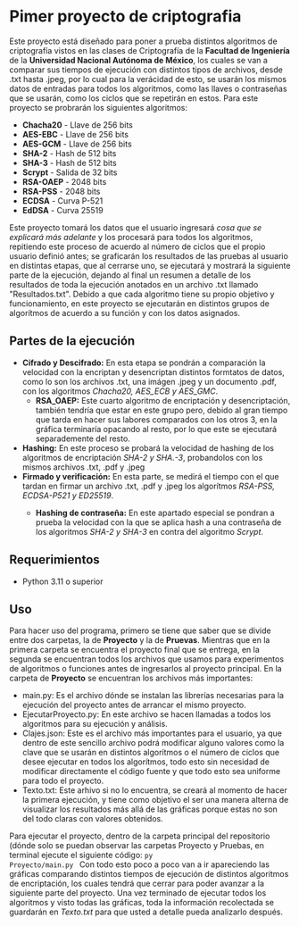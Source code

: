 # Pimer proyecto de criptografia

Este proyecto está diseñado para poner a prueba distintos algoritmos de criptografía vistos en las clases de Criptografía de la <b>Facultad de Ingeniería</b> de la <b>Universidad Nacional Autónoma de México</b>, los cuales se van a comparar sus tiempos de ejecución con distintos tipos de archivos, desde .txt hasta .jpeg, por lo cual para la verácidad de esto, se usarán los mismos datos de entradas para todos los algoritmos, como las llaves o contraseñas que se usarán, como los ciclos que se repetirán  en estos. Para este proyecto se probrarán los siguientes algoritmos:
<ul>
  <li><b>Chacha20</b> - Llave de 256 bits</li>
  <li><b>AES-EBC</b> - Llave de 256 bits</li>
  <li><b>AES-GCM</b> - Llave de 256 bits</li>
  <li><b>SHA-2</b> - Hash de 512 bits</li>
  <li><b>SHA-3</b> - Hash de 512 bits</li>
  <li><b>Scrypt</b> - Salida de 32 bits</li>
  <li><b>RSA-OAEP</b> - 2048 bits</li>
  <li><b>RSA-PSS</b> - 2048 bits</li>
  <li><b>ECDSA</b> - Curva P-521</li>
  <li><b>EdDSA</b> - Curva 25519</li>
</ul>

Este proyecto tomará los datos que el usuario ingresará <i>cosa que se explicará más adelante</i> y los procesará para todos los algoritmos, repitiendo este proceso de acuerdo al número de ciclos que el propio usuario definió antes; se graficarán los resultados de las pruebas al usuario en distintas etapas, que al cerrarse uno, se ejecutará y mostrará la siguiente parte de la ejecución, dejando al final un resumen a detalle de los resultados de toda la ejecución anotados en un archivo .txt llamado "Resultados.txt".
Debido a que cada algoritmo tiene su propio objetivo y funcionamiento, en este proyecto se ejecutarán en distintos grupos de algorítmos de acuerdo a su función y con los datos asignados.

## Partes de la ejecución
<ul>
  <li>
    <b>Cifrado y Descifrado:</b> En esta etapa se pondrán a comparación la velocidad con la encriptan y desencriptan distintos formtatos de datos, como lo son los archivos .txt, una imágen .jpeg y un documento .pdf, con los algoritmos <i>Chacha20, AES_ECB y AES_GMC</i>.
    <ul>
      <li><b>RSA_OAEP:</b> Este cuarto algoritmo de encriptación y desencriptación, también tendría que estar en este grupo pero, debido al gran tiempo que tarda en hacer sus labores comparados con los otros 3, en la gráfica terminaría opacando al resto, por lo que este se ejecutará separademente del resto.</li>
    </ul>
  </li>
  <li><b>Hashing:</b> En este proceso se probará la velocidad de hashing de los algoritmos de encriptación <i>SHA-2 y SHA.-3</i>, probandolos con los mismos archivos .txt, .pdf y .jpeg</li>
  <li><b>Firmado y verificación:</b> En esta parte, se medirá el tiempo con el que tardan en firmar un archivo .txt, .pdf y .jpeg los algorítmos <i>RSA-PSS, ECDSA-P521 y ED25519</i>.</li>
  <ul>
    <li><b>Hashing de contraseña:</b> En este apartado especial se pondran a prueba la velocidad con la que se aplica hash a una contraseña de los algoritmos <i>SHA-2 y SHA-3</i> en contra del algoritmo  <i>Scrypt</i>.</li>    
  </ul>
</ul>

## Requerimientos
<ul>
  <li>Python 3.11 o superior</li>
</ul>

## Uso
Para hacer uso del programa, primero se tiene que saber que se divide entre dos carpetas, la de <b>Proyecto</b> y la de <b>Pruevas</b>. Mientras que en la primera carpeta se encuentra el proyecto final que se entrega, en la segunda se encuentran todos los archivos que usamos para experimentos de algoritmos o funciones antes de ingresarlos al proyecto principal.
En la carpeta de <b>Proyecto</b> se encuentran los archivos más importantes:
<ul>
  <li>main.py: Es el archivo dónde se instalan las librerías necesarias para la ejecución del proyecto antes de arrancar el mismo proyecto.</li>
  <li>
    EjecutarProyecto.py: En este archivo se hacen llamadas a todos los algoritmos para su ejecución y análisis.
  </li>
  <li>
    Clajes.json: Este es el archivo más importantes para el usuario, ya que dentro de este sencillo archivo podrá modificar alguno valores como la clave que se usarán en distintos algorítmos o el número de ciclos que desee ejecutar en todos los algorítmos, todo esto sin necesidad de modificar directamente el código fuente y que todo esto sea uniforme para todo el proyecto.
  </li>
  <li>
    Texto.txt: Este arhivo si no lo encuentra, se creará al momento de hacer la primera ejecución, y tiene como objetivo el ser una manera alterna de visualizar los resultados más allá de las gráficas porque estas no son del todo claras con valores obtenidos.
  </li>
</ul>

Para ejecutar el proyecto, dentro de la carpeta principal del repositorio (dónde solo se puedan observar las carpetas Proyecto y Pruebas, en terminal ejecute el siguiente código:
<code>py Proyecto/main.py </code>
Con todo esto poco a poco van a ir apareciendo las gráficas comparando distintos tiempos de ejecución de distintos algoritmos de encriptación, los cuales tendrá que cerrar para poder avanzar a la siguiente parte del proyecto. Una vez terminado de ejecutar todos los algoritmos y visto todas las gráficas, toda la información recolectada se guardarán en <i>Texto.txt</i> para que usted a detalle pueda analizarlo después.
